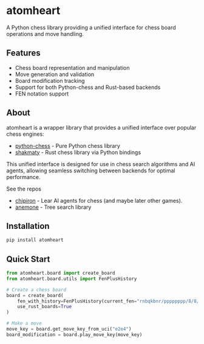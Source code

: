 # atomheart

A Python chess library providing a unified interface for chess board operations and move handling.

## Features

- Chess board representation and manipulation
- Move generation and validation
- Board modification tracking
- Support for both Python-chess and Rust-based backends
- FEN notation support

## About

atomheart is a wrapper library that provides a unified interface over popular chess engines:
- [python-chess](https://github.com/niklasf/python-chess) - Pure Python chess library
- [shakmaty](https://github.com/niklasf/shakmaty) - Rust chess library via Python bindings

This unified interface is designed for use in chess search algorithms and AI agents, allowing seamless switching between backends for optimal performance.

See the repos
- [chipiron](github.com/victorgabillon/chipiron) - Lear AI agents for chess (and maybe later other games).
- [anemone](github.com/victorgabillon/anemone) - Tree search library

## Installation

```bash
pip install atomheart
```

## Quick Start

```python
from atomheart.board import create_board
from atomheart.board.utils import FenPlusHistory

# Create a chess board
board = create_board(
    fen_with_history=FenPlusHistory(current_fen="rnbqkbnr/pppppppp/8/8/8/8/PPPPPPPP/RNBQKBNR w KQkq - 0 1"),
    use_rust_boards=True
)

# Make a move
move_key = board.get_move_key_from_uci("e2e4")
board_modification = board.play_move_key(move_key)
```
